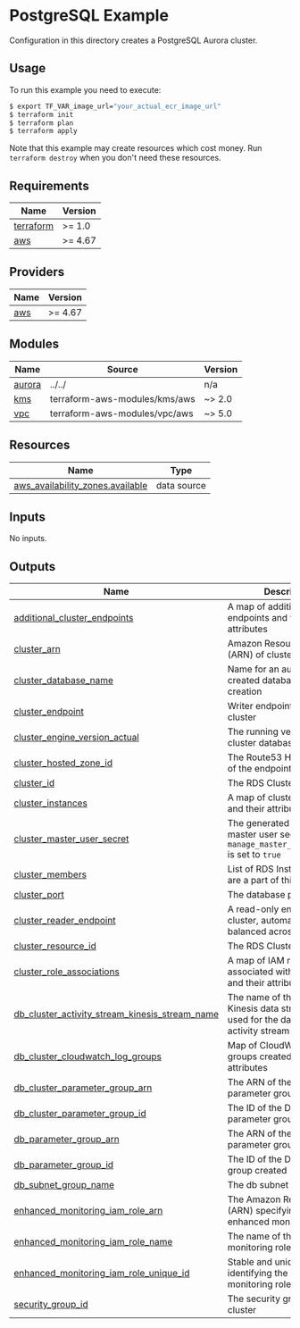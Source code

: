 # PostgreSQL Example

Configuration in this directory creates a PostgreSQL Aurora cluster.

## Usage

To run this example you need to execute:

```bash
$ export TF_VAR_image_url="your_actual_ecr_image_url"
$ terraform init
$ terraform plan
$ terraform apply
```

Note that this example may create resources which cost money. Run `terraform destroy` when you don't need these resources.

<!-- BEGINNING OF PRE-COMMIT-TERRAFORM DOCS HOOK -->

## Requirements

| Name                                                                     | Version |
| ------------------------------------------------------------------------ | ------- |
| <a name="requirement_terraform"></a> [terraform](#requirement_terraform) | >= 1.0  |
| <a name="requirement_aws"></a> [aws](#requirement_aws)                   | >= 4.67 |

## Providers

| Name                                             | Version |
| ------------------------------------------------ | ------- |
| <a name="provider_aws"></a> [aws](#provider_aws) | >= 4.67 |

## Modules

| Name                                                  | Source                        | Version |
| ----------------------------------------------------- | ----------------------------- | ------- |
| <a name="module_aurora"></a> [aurora](#module_aurora) | ../../                        | n/a     |
| <a name="module_kms"></a> [kms](#module_kms)          | terraform-aws-modules/kms/aws | ~> 2.0  |
| <a name="module_vpc"></a> [vpc](#module_vpc)          | terraform-aws-modules/vpc/aws | ~> 5.0  |

## Resources

| Name                                                                                                                                  | Type        |
| ------------------------------------------------------------------------------------------------------------------------------------- | ----------- |
| [aws_availability_zones.available](https://registry.terraform.io/providers/hashicorp/aws/latest/docs/data-sources/availability_zones) | data source |

## Inputs

No inputs.

## Outputs

| Name                                                                                                                                                                          | Description                                                                                   |
| ----------------------------------------------------------------------------------------------------------------------------------------------------------------------------- | --------------------------------------------------------------------------------------------- |
| <a name="output_additional_cluster_endpoints"></a> [additional_cluster_endpoints](#output_additional_cluster_endpoints)                                                       | A map of additional cluster endpoints and their attributes                                    |
| <a name="output_cluster_arn"></a> [cluster_arn](#output_cluster_arn)                                                                                                          | Amazon Resource Name (ARN) of cluster                                                         |
| <a name="output_cluster_database_name"></a> [cluster_database_name](#output_cluster_database_name)                                                                            | Name for an automatically created database on cluster creation                                |
| <a name="output_cluster_endpoint"></a> [cluster_endpoint](#output_cluster_endpoint)                                                                                           | Writer endpoint for the cluster                                                               |
| <a name="output_cluster_engine_version_actual"></a> [cluster_engine_version_actual](#output_cluster_engine_version_actual)                                                    | The running version of the cluster database                                                   |
| <a name="output_cluster_hosted_zone_id"></a> [cluster_hosted_zone_id](#output_cluster_hosted_zone_id)                                                                         | The Route53 Hosted Zone ID of the endpoint                                                    |
| <a name="output_cluster_id"></a> [cluster_id](#output_cluster_id)                                                                                                             | The RDS Cluster Identifier                                                                    |
| <a name="output_cluster_instances"></a> [cluster_instances](#output_cluster_instances)                                                                                        | A map of cluster instances and their attributes                                               |
| <a name="output_cluster_master_user_secret"></a> [cluster_master_user_secret](#output_cluster_master_user_secret)                                                             | The generated database master user secret when `manage_master_user_password` is set to `true` |
| <a name="output_cluster_members"></a> [cluster_members](#output_cluster_members)                                                                                              | List of RDS Instances that are a part of this cluster                                         |
| <a name="output_cluster_port"></a> [cluster_port](#output_cluster_port)                                                                                                       | The database port                                                                             |
| <a name="output_cluster_reader_endpoint"></a> [cluster_reader_endpoint](#output_cluster_reader_endpoint)                                                                      | A read-only endpoint for the cluster, automatically load-balanced across replicas             |
| <a name="output_cluster_resource_id"></a> [cluster_resource_id](#output_cluster_resource_id)                                                                                  | The RDS Cluster Resource ID                                                                   |
| <a name="output_cluster_role_associations"></a> [cluster_role_associations](#output_cluster_role_associations)                                                                | A map of IAM roles associated with the cluster and their attributes                           |
| <a name="output_db_cluster_activity_stream_kinesis_stream_name"></a> [db_cluster_activity_stream_kinesis_stream_name](#output_db_cluster_activity_stream_kinesis_stream_name) | The name of the Amazon Kinesis data stream to be used for the database activity stream        |
| <a name="output_db_cluster_cloudwatch_log_groups"></a> [db_cluster_cloudwatch_log_groups](#output_db_cluster_cloudwatch_log_groups)                                           | Map of CloudWatch log groups created and their attributes                                     |
| <a name="output_db_cluster_parameter_group_arn"></a> [db_cluster_parameter_group_arn](#output_db_cluster_parameter_group_arn)                                                 | The ARN of the DB cluster parameter group created                                             |
| <a name="output_db_cluster_parameter_group_id"></a> [db_cluster_parameter_group_id](#output_db_cluster_parameter_group_id)                                                    | The ID of the DB cluster parameter group created                                              |
| <a name="output_db_parameter_group_arn"></a> [db_parameter_group_arn](#output_db_parameter_group_arn)                                                                         | The ARN of the DB parameter group created                                                     |
| <a name="output_db_parameter_group_id"></a> [db_parameter_group_id](#output_db_parameter_group_id)                                                                            | The ID of the DB parameter group created                                                      |
| <a name="output_db_subnet_group_name"></a> [db_subnet_group_name](#output_db_subnet_group_name)                                                                               | The db subnet group name                                                                      |
| <a name="output_enhanced_monitoring_iam_role_arn"></a> [enhanced_monitoring_iam_role_arn](#output_enhanced_monitoring_iam_role_arn)                                           | The Amazon Resource Name (ARN) specifying the enhanced monitoring role                        |
| <a name="output_enhanced_monitoring_iam_role_name"></a> [enhanced_monitoring_iam_role_name](#output_enhanced_monitoring_iam_role_name)                                        | The name of the enhanced monitoring role                                                      |
| <a name="output_enhanced_monitoring_iam_role_unique_id"></a> [enhanced_monitoring_iam_role_unique_id](#output_enhanced_monitoring_iam_role_unique_id)                         | Stable and unique string identifying the enhanced monitoring role                             |
| <a name="output_security_group_id"></a> [security_group_id](#output_security_group_id)                                                                                        | The security group ID of the cluster                                                          |

<!-- END OF PRE-COMMIT-TERRAFORM DOCS HOOK -->
